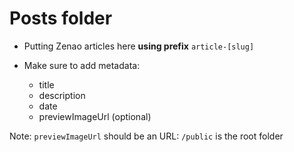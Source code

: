 # Posts folder

- Putting Zenao articles here **using prefix** `article-[slug]`
- Make sure to add metadata:

  - title
  - description
  - date
  - previewImageUrl (optional)


Note: `previewImageUrl` should be an URL: `/public` is the root folder